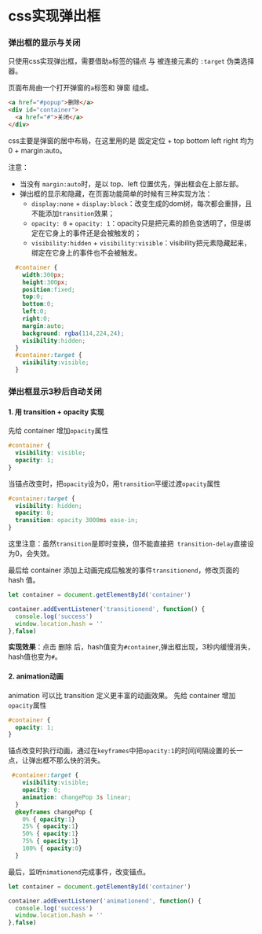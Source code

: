# css实现弹出框
### 弹出框的显示与关闭
只使用css实现弹出框，需要借助`a`标签的锚点 与 被连接元素的 `:target` 伪类选择器。

页面布局由一个打开弹窗的`a`标签和 弹窗 组成。
```html
<a href="#popup">删除</a>
<div id="container">
  <a href="#">关闭</a>
</div>
```
css主要是弹窗的居中布局，在这里用的是 固定定位 + top bottom left right 均为0 + margin:auto。

注意：
- 当没有 `margin:auto`时，是以 top、left 位置优先，弹出框会在上部左部。
- 弹出框的显示和隐藏，在页面功能简单的时候有三种实现方法：
  - `display:none` + `display:block`：改变生成的dom树，每次都会重排，且不能添加`transition`效果；
  - `opacity: 0` + `opacity: 1`：opacity只是把元素的颜色变透明了，但是绑定在它身上的事件还是会被触发的；
  - `visibility:hidden` + `visibility:visible`：visibility把元素隐藏起来，绑定在它身上的事件也不会被触发。
```css
  #container {
    width:300px;
    height:300px;
    position:fixed;
    top:0;
    bottom:0;
    left:0;
    right:0;
    margin:auto;
    background: rgba(114,224,24);
    visibility:hidden;
  }
  #container:target {
    visibility:visible;
  }
```
### 弹出框显示3秒后自动关闭
#### 1. 用 transition + opacity 实现
先给 container 增加`opacity`属性
```css
#container {
  visibility: visible;
  opacity: 1;
}
```
当锚点改变时，把`opacity`设为0，用`transition`平缓过渡`opacity`属性
```css
#container:target {
  visibility: hidden;
  opacity: 0;
  transition: opacity 3000ms ease-in;
}
```
这里注意：虽然`transition`是即时变换，但不能直接把` transition-delay`直接设为0，会失效。

最后给 container 添加上动画完成后触发的事件`transitionend`，修改页面的 hash 值。
```javascript
let container = document.getElementById('container')

container.addEventListener('transitionend', function() {
  console.log('success')
  window.location.hash = ''
},false)
```
**实现效果**：点击 删除 后，hash值变为`#container`,弹出框出现，3秒内缓慢消失，hash值也变为`#`。
#### 2. animation动画
animation 可以比 transition 定义更丰富的动画效果。
先给 container 增加`opacity`属性
```css
#container {
  opacity: 1;
}
```
锚点改变时执行动画，通过在`keyframes`中把`opacity:1`的时间间隔设置的长一点，让弹出框不那么快的消失。
```css
 #container:target {
    visibility:visible;
    opacity: 0;
    animation: changePop 3s linear;
  }
  @keyframes changePop {
    0% { opacity:1}
    25% { opacity:1}
    50% { opacity:1}
    75% { opacity:1}
    100% { opacity:0}
  }
```
最后，监听`nimationend`完成事件，改变锚点。
```javascript
let container = document.getElementById('container')

container.addEventListener('animationend', function() {
  console.log('success')
  window.location.hash = ''
},false)
```